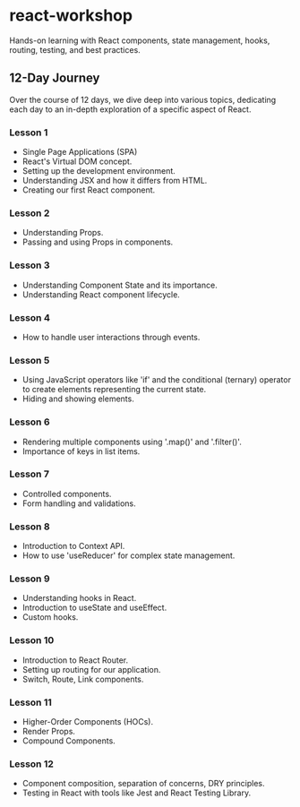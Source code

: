# react-workshop
Hands-on learning with React components, state management, hooks, routing, testing, and best practices.

## 12-Day Journey
Over the course of 12 days, we dive deep into various topics, dedicating each day to an in-depth exploration of a specific aspect of React.

### Lesson 1
* Single Page Applications (SPA)
* React's Virtual DOM concept.
* Setting up the development environment.
* Understanding JSX and how it differs from HTML.
* Creating our first React component.

### Lesson 2
* Understanding Props.
* Passing and using Props in components.

### Lesson 3
* Understanding Component State and its importance.
* Understanding React component lifecycle.

### Lesson 4
* How to handle user interactions through events.

### Lesson 5
* Using JavaScript operators like 'if' and the conditional (ternary) operator to create elements representing the current state.
* Hiding and showing elements.

### Lesson 6
* Rendering multiple components using '.map()' and '.filter()'.
* Importance of keys in list items.

### Lesson 7
* Controlled components.
* Form handling and validations.

### Lesson 8
* Introduction to Context API.
* How to use 'useReducer' for complex state management.

### Lesson 9
* Understanding hooks in React.
* Introduction to useState and useEffect.
* Custom hooks.

### Lesson 10
* Introduction to React Router.
* Setting up routing for our application.
* Switch, Route, Link components.

### Lesson 11
* Higher-Order Components (HOCs).
* Render Props.
* Compound Components.

### Lesson 12
* Component composition, separation of concerns, DRY principles.
* Testing in React with tools like Jest and React Testing Library.
